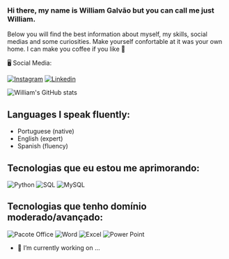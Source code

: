 ### Hi there, my name is William Galvão but you can call me just William. 
Below you will find the best information about myself, my skills, social medias and some curiosities. Make yourself confortable at it was your own home. I can make you coffee if you like 👋

🖥️ Social Media:

[![Instagram](https://img.shields.io/badge/Instagram-E4405F?style=for-the-badge&logo=instagram&logoColor=white)](https://www.instagram.com/williamgalvao/)
[![Linkedin](https://img.shields.io/badge/LinkedIn-0077B5?style=for-the-badge&logo=linkedin&logoColor=white)](https://www.linkedin.com/in/williampmgalvao/)

![William's GitHub stats](https://github-readme-stats.vercel.app/api?username=williampetrus&show_icons=true&theme=radical)

## Languages I speak fluently:

- Portuguese (native)
- English (expert)
- Spanish (fluency)

## Tecnologias que eu estou me aprimorando:

![Python](https://img.shields.io/badge/Python-3776AB?style=for-the-badge&logo=python&logoColor=white)
![SQL](https://img.shields.io/badge/Microsoft_SQL_Server-CC2927?style=for-the-badge&logo=microsoft-sql-server&logoColor=white)
![MySQL](https://img.shields.io/badge/MySQL-00000F?style=for-the-badge&logo=mysql&logoColor=white)


## Tecnologias que tenho domínio moderado/avançado:

![Pacote Office](https://img.shields.io/badge/Microsoft_Office-D83B01?style=for-the-badge&logo=microsoft-office&logoColor=white)
![Word](https://img.shields.io/badge/Microsoft_Office-D83B01?style=for-the-badge&logo=microsoft-office&logoColor=white)
![Excel](https://img.shields.io/badge/Microsoft_Office-D83B01?style=for-the-badge&logo=microsoft-office&logoColor=white)
![Power Point](https://img.shields.io/badge/Microsoft_Office-D83B01?style=for-the-badge&logo=microsoft-office&logoColor=white)
 	

- 🔭 I’m currently working on ...


<!--
**williampetrus/williampetrus** is a ✨ _special_ ✨ repository because its `README.md` (this file) appears on your GitHub profile.

Here are some ideas to get you started:


- 🌱 I’m currently learning ...
- 👯 I’m looking to collaborate on ...
- 🤔 I’m looking for help with ...
- 💬 Ask me about ...
- 📫 How to reach me: ...
- 😄 Pronouns: ...
- ⚡ Fun fact: ...
-->
